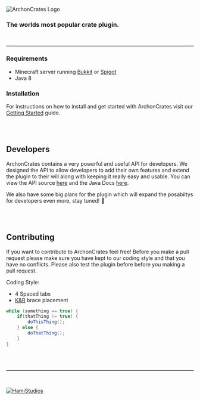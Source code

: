 ![ArchonCrates Logo](https://archoncrates.com/assets/img/brand_logo_small.png)

### The worlds most popular crate plugin.

<br/>

----------

### Requirements
- Minecraft server running [Bukkit](https://bukkit.org/) or [Spigot](https://www.spigotmc.org/)
- Java 8

### Installation
For instructions on how to install and get started with ArchonCrates visit our [Getting Started](https://archoncrates.com/docs/19-0-1/getting-started) guide.


<br/>
<br/>

## Developers

ArchonCrates contains a very powerful and useful API for developers. We designed the API to allow developers to add their own features and extend the plugin to their will along with keeping it really easy and usable.
You can view the API source [here](https://github.com/hammy2899/ArchonCrates/tree/master/src/com/HamiStudios/ArchonCrates/API) and the Java Docs [here](https://archoncrates.com/docs/19-0-1/api/index.html).

We also have some big plans for the plugin which will expand the posabiltys for developers even more, stay tuned! :tada:


<br/>
<br/>

## Contributing
If you want to contribute to ArchonCrates feel free! Before you make a pull request please make sure you have kept to our coding style and that you have no conflicts. Please also test the plugin before before you making a pull request.

Coding Style:
- 4 Spaced tabs
- [K&R](https://en.wikipedia.org/wiki/Indent_style) brace placement

```java
while (something == true) {
	if(thatThing != true) {
		doThisThing();
  	} else {
		doThatThing();
  	}
}
```

<br/>
<br/>

----------

<br/>

[![HamiStudios](https://www.hamistudios.com/assets/img/a_project_by_small.png)](https://www.hamistudios.com)
